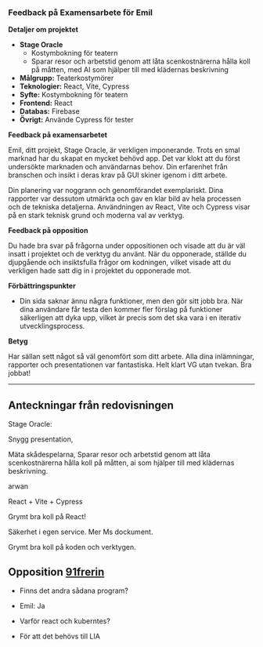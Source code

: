 ### Feedback på Examensarbete för Emil

**Detaljer om projektet**
- **Stage Oracle**
  - Kostymbokning för teatern
  - Sparar resor och arbetstid genom att låta scenkostnärerna hålla koll på måtten, med AI som hjälper till med klädernas beskrivning
- **Målgrupp:** Teaterkostymörer
- **Teknologier:** React, Vite, Cypress
- **Syfte:** Kostymbokning för teatern
- **Frontend:** React 
- **Databas:** Firebase 
- **Övrigt:** Använde Cypress för tester 

**Feedback på examensarbetet**

Emil, ditt projekt, Stage Oracle, är verkligen imponerande. Trots en smal marknad har du skapat en mycket behövd app. Det var klokt att du först undersökte marknaden och användarnas behov. Din erfarenhet från branschen och insikt i deras krav på GUI skiner igenom i ditt arbete.

Din planering var noggrann och genomförandet exemplariskt. Dina rapporter var dessutom utmärkta och gav en klar bild av hela processen och de tekniska detaljerna. Användningen av React, Vite och Cypress visar på en stark teknisk grund och moderna val av verktyg.

**Feedback på opposition**

Du hade bra svar på frågorna under oppositionen och visade att du är väl insatt i projektet och de verktyg du använt. När du opponerade, ställde du djupgående och insiktsfulla frågor om kodningen, vilket visade att du verkligen hade satt dig in i projektet du opponerade mot.

**Förbättringspunkter**

- Din sida saknar ännu några funktioner, men den gör sitt jobb bra. När dina användare får testa den kommer fler förslag på funktioner säkerligen att dyka upp, vilket är precis som det ska vara i en iterativ utvecklingsprocess.

**Betyg**

Har sällan sett något så väl genomfört som ditt arbete. Alla dina inlämningar, rapporter och presentationen var fantastiska. Helt klart VG utan tvekan. Bra jobbat!

---

## Anteckningar från redovisningen

Stage Oracle:

Snygg presentation,

Mäta skådespelarna,
Sparar resor och arbetstid genom att låta scenkostnärerna hålla koll på måtten,
ai som hjälper till med klädernas beskrivning.

arwan

React + Vite + Cypress

Grymt bra koll på React!

Säkerhet i egen service. Mer Ms dockument.

Grymt bra koll på koden och verktygen.

## Opposition [91frerin](91frerin.md)

- Finns det andra sådana program?
- Emil: Ja

- Varför react och kuberntes?
- För att det behövs till LIA

